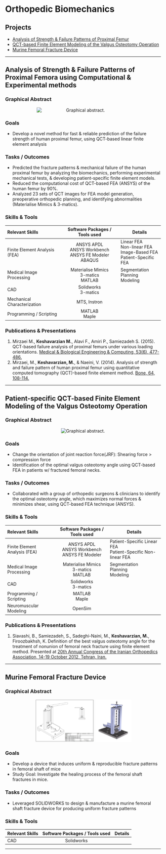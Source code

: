 # Orthopedic Biomechanics
## Projects
- [Analysis of Strength & Failure Patterns of Proximal Femur](https://github.com/mzyrke/mzyrke/tree/main/ortho#-analysis-of-strength--failure-patterns-of-proximal-femora-using-computational--experimental-methods)
- [QCT-based Finite Element Modeling of the Valgus Osteotomy Operation](https://github.com/mzyrke/mzyrke/tree/main/ortho#-patient-specific-qct-based-finite-element-modeling-of-the-valgus-osteotomy-operation)
- [Murine Femoral Fracture Device](https://github.com/mzyrke/mzyrke/tree/main/ortho#murine-femoral-fracture-device)

---
## <a name="P_QCTF"></a> Analysis of Strength & Failure Patterns of Proximal Femora using Computational & Experimental methods
### __Graphical Abstract__
<p align="center" style="text-align: center;">   
    <img src="https://maziyark.github.io/assets/mk_papers_1_1.jpg" alt="Graphical abstract." class="center" style="width: 50vw; min-width: 300px;"> 
</p>


### __Goals__
- Develop a novel method for fast & reliable prediction of the failure strength of human proximal femur, using QCT-based linear finite element analysis
### __Tasks / Outcomes__
- Predicted the fracture patterns & mechanical failure of the human proximal femur by analyzing the biomechanics, performing experimental mechanical tests, & developing patient-specific finite element models.
- Reduced the computational cost of QCT-based FEA (ANSYS) of the human femur by 90%.
- Analyzed 23 sets of QCT images for FEA model generation, preoperative orthopedic planning, and identifying abnormalities (Materialise Mimics & 3-matics).
### Skills & Tools

| Relevant Skills | Software Packages / Tools used | Details | 
|:----------|:----------:|----------|
| Finite Element Analysis (FEA) |  ANSYS APDL <br> ANSYS Workbench <br> ANSYS FE Modeler <br> ABAQUS| Linear FEA <br> Non-linear FEA <br> Image-Based FEA <br> Patient-Specific FEA |
| Medical Image Processing | Materialise Mimics <br> 3-matics <br> MATLAB | Segmentation<br>Planning <br> Modeling|
| CAD |  Solidworks <br> 3-matics | <br> |
| Mechanical Characterization | MTS, Instron <br> | |
| Programming / Scripting | MATLAB <br> Maple | |

### __Publications & Presentations__
1. Mirzaei M., __Keshavarzian M.__, Alavi F., Amiri P., Samiezadeh S. (2015). QCT-based failure analysis of proximal femurs under various loading orientations. [Medical & Biological Engineering & Computing, 53(6), 477-486.](https://scholar.google.com/citations?view_op=view_citation&hl=en&user=59WprqwAAAAJ&citation_for_view=59WprqwAAAAJ:8k81kl-MbHgC) 
1. Mirzaei, M., __Keshavarzian, M.__, & Naeini, V. (2014). Analysis of strength and failure pattern of human proximal femur using quantitative computed tomography (QCT)-based finite element method. [Bone, 64, 108-114.](https://scholar.google.com/citations?view_op=view_citation&hl=en&user=59WprqwAAAAJ&citation_for_view=59WprqwAAAAJ:u5HHmVD_uO8C)

---

## <a name="P_VO"></a> Patient-specific QCT-based Finite Element Modeling of the Valgus Osteotomy Operation

### __Graphical Abstract__
<p align="center" style="text-align: center;">   
    <img src="https://github.com/mzyrke/mzyrke/blob/main/assets/mk_vo_00.png" alt="Graphical abstract." class="center" style="width: 30vw; min-width: 100px;"> 
</p>

### __Goals__
- Change the orientation of joint reaction force(JRF): Shearing force > compression force
- Identification of the optimal valgus osteotomy angle using QCT-based FEA in patients w/ fractured femoral necks.
### __Tasks / Outcomes__
- Collaborated with a group of orthopedic surgeons & clinicians to identify the optimal osteotomy angle, which maximizes normal forces & minimizes shear, using QCT-based FEA technique (ANSYS). 

### Skills & Tools

| Relevant Skills | Software Packages / Tools used | Details | 
|:----------|:----------:|----------|
| Finite Element Analysis (FEA) |  ANSYS APDL <br> ANSYS Workbench <br> ANSYS FE Modeler | Patient-Specific Linear FEA <br> Patient-Specific Non-linear FEA |
| Medical Image Processing | Materialise Mimics <br> 3-matics <br> MATLAB | Segmentation<br>Planning <br> Modeling|
| CAD |  Solidworks <br> 3-matics | <br> |
| Programming / Scripting | MATLAB <br> Maple | |
| Neuromuscular Modeling | OpenSim | |

### __Publications & Presentations__
1. Siavashi, B., Samiezadeh, S., Sadeghi-Naini, M., __Keshavarzian, M.__, Firoozbakhsh, K. Definition of the best valgus osteotomy angle for the treatment of nonunion of femoral neck fracture using finite element method. Presented at [20th Annual Congress of the Iranian Orthopedics Association, 14-19 October 2012, Tehran, Iran.]() 

---

## <a name="P_BB"></a>Murine Femoral Fracture Device
### __Graphical Abstract__

<p align="center" style="text-align: center;">   
    <img src="https://github.com/mzyrke/mzyrke/blob/main/assets/mk_bb_01.jpg" alt="BB Design 01." class="center" style="width: 20vw; min-width: 100px;"> 
    <img src="https://github.com/mzyrke/mzyrke/blob/main/assets/mk_bb_03.jpg" alt="BB Design 02." class="center" style="width: 12vw; min-width: 50px;"> 
</p>
<p align="center" style="text-align: center;">   
   
</p>

### __Goals__
- Develop a device that induces uniform & reproducible fracture patterns in femoral shaft of mice
- Study Goal: Investigate the healing process of the femoral shaft fractures in mice.
### __Tasks / Outcomes__
- Leveraged SOLIDWORKS to design & manufacture a murine femoral shaft fracture device for producing uniform fracture patterns 


### Skills & Tools

| Relevant Skills | Software Packages / Tools used | Details | 
|:----------|:----------:|----------|
| CAD |  Solidworks | <br> |

---

